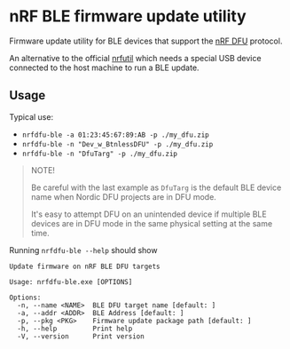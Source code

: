 # nRF BLE firmware update utility

Firmware update utility for BLE devices that support the
[nRF DFU](https://infocenter.nordicsemi.com/topic/sdk_nrf5_v17.1.0/lib_dfu_transport_ble.html) protocol.

An alternative to the official  [nrfutil](https://infocenter.nordicsemi.com/topic/ug_nrfutil/UG/nrfutil/nrfutil_dfu_ble.html)
which needs a special USB device connected to the host machine to run a BLE update.

## Usage

Typical use:
- `nrfdfu-ble -a 01:23:45:67:89:AB -p ./my_dfu.zip`
- `nrfdfu-ble -n "Dev_w_BtnlessDFU" -p ./my_dfu.zip`
- `nrfdfu-ble -n "DfuTarg" -p ./my_dfu.zip`

> NOTE!
>
> Be careful with the last example as `DfuTarg` is the default 
> BLE device name when Nordic DFU projects are in DFU mode. 
> 
> It's easy to attempt DFU on an unintended device if multiple
> BLE devices are in DFU mode in the same physical setting at the same time.

Running `nrfdfu-ble --help` should show
```console
Update firmware on nRF BLE DFU targets

Usage: nrfdfu-ble.exe [OPTIONS]

Options:
  -n, --name <NAME>  BLE DFU target name [default: ]
  -a, --addr <ADDR>  BLE Address [default: ]
  -p, --pkg <PKG>    Firmware update package path [default: ]
  -h, --help         Print help
  -V, --version      Print version
```

